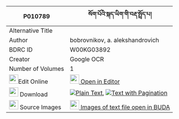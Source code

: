 |P010789|སོག་པོའི་སྐད་ཡིག་གི་བརྡ་སྤྲོད་པ། 
| --- | --- 
|Alternative Title |
|Author| bobrovnikov, a. alekshandrovich
|BDRC ID | W00KG03892
|Creator | Google OCR
|Number of Volumes| 1
|<img width="25" src="https://img.icons8.com/color/25/000000/edit-property.png">Edit Online| [<img width="25" src="https://avatars.githubusercontent.com/u/45091458?s=200&v=4"> Open in Editor](http://editor.openpecha.org/P010789)
|<img width="25" src="https://img.icons8.com/fluent/48/000000/download-2.png"/>  Download | [![](https://img.icons8.com/color/20/000000/txt.png)Plain Text](https://github.com/Openpecha/P010789/releases/download/v1/sokpo_i_keyik_gi_datropa_plain_P010789.zip), [![](https://img.icons8.com/color/20/000000/txt.png)Text with Pagination](https://github.com/Openpecha/P010789/releases/download/v1/sokpo_i_keyik_gi_datropa_pages_P010789.zip)
|<img width="25" src="https://img.icons8.com/plasticine/100/000000/pictures-folder.png"/>  Source Images | [<img width="25" src="https://library.bdrc.io/icons/BUDA-small.svg"> Images of text file open in BUDA](https://library.bdrc.io/show/bdr:W00KG03892)